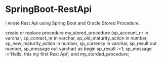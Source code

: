 # SpringBoot-RestApi
I wrote Rest Api using Spring Boot and Oracle Stored Procedure.


create or replace procedure my_stored_procedure
(sp_account_nr in varchar,
sp_contact_nr in varchar,
sp_old_maturity_action in number,
sp_new_maturity_action in number,
sp_currency in varchar,
sp_result out number,
sp_message out varchar)
as
begin 
sp_result :=1;
sp_message :='Hello, this my first Rest Api';
end my_storded_procedure;
